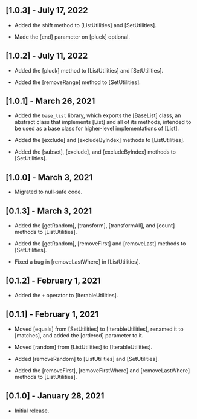 ## [1.0.3] - July 17, 2022

* Added the shift method to [ListUtilities] and [SetUtilities].

* Made the [end] parameter on [pluck] optional.

## [1.0.2] - July 11, 2022

* Added the [pluck] method to [ListUtilities] and [SetUtilities].

* Added the [removeRange] method to [SetUtilities].

## [1.0.1] - March 26, 2021

* Added the `base_list` library, which exports the [BaseList] class,
an abstract class that implements [List] and all of its methods, intended
to be used as a base class for higher-level implementations of [List].

* Added the [exclude] and [excludeByIndex] methods to [ListUtilities].

* Added the [subset], [exclude], and [excludeByIndex] methods to [SetUtilities].

## [1.0.0] - March 3, 2021

* Migrated to null-safe code.

## [0.1.3] - March 3, 2021

* Added the [getRandom], [transform], [transformAll],
and [count] methods to [ListUtilities].

* Added the [getRandom], [removeFirst] and [removeLast]
methods to [SetUtilities].

* Fixed a bug in [removeLastWhere] in [ListUtilities].

## [0.1.2] - February 1, 2021

* Added the `+` operator to [IterableUtilities].

## [0.1.1] - February 1, 2021

* Moved [equals] from [SetUtilities] to [IterableUtilities], renamed
it to [matches], and added the [ordered] parameter to it.

* Moved [random] from [ListUtilities] to [IterableUtilities].

* Added [removeRandom] to [ListUtilities] and [SetUtilities].

* Added the [removeFirst], [removeFirstWhere] and [removeLastWhere]
methods to [ListUtilities].

## [0.1.0] - January 28, 2021

* Initial release.
